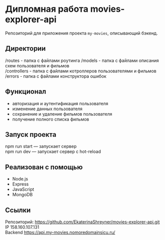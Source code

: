 # **Дипломная работа movies-explorer-api**  

Репозиторий для приложения проекта `my-movies`, описывающий бэкенд.

## Директории 

/routes - папка с файлами роутинга 
/models - папка с файлами описания схем пользователя и фильмов  
/controllers - папка с файлами котроллеров пользователями и фильмов  
/errors - папка с файлами конструктора ошибок  

## Функционал

- авторизация и аутентификация пользователя
- изменение данных пользователя
- сохранение и удаление фильмов пользователя
- получение полного списка фильмов


## Запуск проекта

npm run start — запускает сервер  
npm run dev — запускает сервер с hot-reload


## Реализован с помощью

- Node.js
- Express
- JavaScript
- MongoDB


## Ссылки

Репозиторий: https://github.com/EkaterinaShreyner/movies-explorer-api.git  
IP 158.160.107.131  
Backend https://api.my-movies.nomoredomainsicu.ru/  
